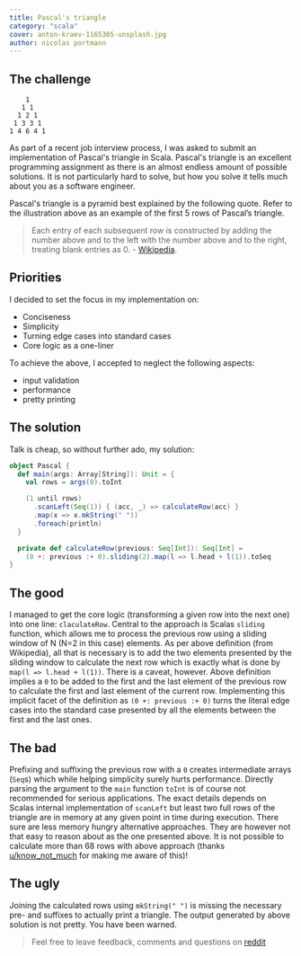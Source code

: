 ```yaml
---
title: Pascal's triangle
category: "scala"
cover: anton-kraev-1165305-unsplash.jpg
author: nicolas portmann
---
```


## The challenge

```   
    1
   1 1
  1 2 1
 1 3 3 1
1 4 6 4 1
```

As part of a recent job interview process, I was asked to submit an implementation of Pascal's triangle in Scala. Pascal's triangle is an excellent programming assignment as there is an almost endless amount of possible solutions. It is not particularly hard to solve, but how you solve it tells much about you as a software engineer.

Pascal's triangle is a pyramid best explained by the following quote. Refer to the illustration above as an example of the first 5 rows of Pascal’s triangle.

> Each entry of each subsequent row is constructed by adding the number above and to the left with the number above and to the right, treating blank entries as 0. - [Wikipedia](https://en.wikipedia.org/wiki/Pascal%27s_triangle).

## Priorities

I decided to set the focus in my implementation on:

- Conciseness
- Simplicity
- Turning edge cases into standard cases
- Core logic as a one-liner

To achieve the above, I accepted to neglect the following aspects:

- input validation
- performance
- pretty printing

## The solution

Talk is cheap, so without further ado, my solution:

```scala
object Pascal {
  def main(args: Array[String]): Unit = {
    val rows = args(0).toInt

    (1 until rows)
      .scanLeft(Seq(1)) { (acc, _) => calculateRow(acc) }
      .map(x => x.mkString(" "))
      .foreach(println)
  }

  private def calculateRow(previous: Seq[Int]): Seq[Int] =
    (0 +: previous :+ 0).sliding(2).map(l => l.head + l(1)).toSeq
}
```

## The good

I managed to get the core logic (transforming a given row into the next one) into one line: `claculateRow`. 
Central to the approach is Scalas `sliding` function, which allows me to process the previous row using a sliding window of N (N=2 in this case) elements. As per above definition (from Wikipedia), all that is necessary is to add the two elements presented by the sliding window to calculate the next row which is exactly what is done by `map(l => l.head + l(1))`. 
There is a caveat, however. Above definition implies a `0` to be added to the first and the last element of the previous row to calculate the first and last element of the current row. Implementing this implicit facet of the definition as `(0 +: previous :+ 0)` turns the literal edge cases into the standard case presented by all the elements between the first and the last ones.

## The bad

Prefixing and suffixing the previous row with a `0` creates intermediate arrays (`Seq`s) which while helping simplicity surely hurts performance. 
Directly parsing the argument to the `main` function `toInt` is of course not recommended for serious applications.
The exact details depends on Scalas internal implementation of `scanLeft` but least two full rows of the triangle are in memory at any given point in time during execution. There sure are less memory hungry alternative approaches. They are however not that easy to reason about as the one presented above.
It is not possible to calculate more than 68 rows with above approach (thanks [u/know_not_much](https://www.reddit.com/user/know_not_much) for making me aware of this)!

## The ugly

Joining the calculated rows using `mkString(" ")` is missing the necessary pre- and suffixes to actually print a triangle.
The output generated by above solution is not pretty. You have been warned.

> Feel free to leave feedback, comments and questions on [reddit](https://www.reddit.com/r/scala/comments/ar2lq3/pascals_triangle_in_scala_an_interessting/)